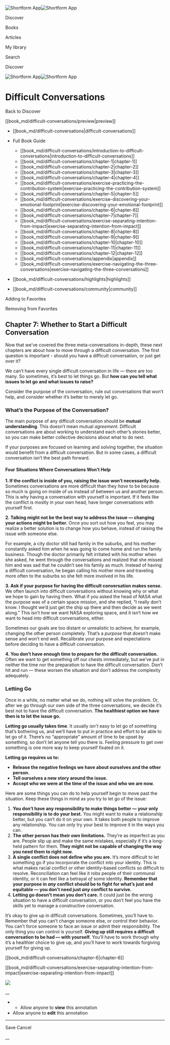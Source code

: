 ![Shortform App](/img/logo.36a2399e.svg)![Shortform App](/img/logo-dark.70c1b072.svg)

Discover

Books

Articles

My library

Search

Discover

![Shortform App](/img/logo.36a2399e.svg)![Shortform App](/img/logo-dark.70c1b072.svg)

# Difficult Conversations

Back to Discover

[[book_md/difficult-conversations/preview|preview]]

  * [[book_md/difficult-conversations|difficult-conversations]]
  * Full Book Guide

    * [[book_md/difficult-conversations/introduction-to-difficult-conversations|introduction-to-difficult-conversations]]
    * [[book_md/difficult-conversations/chapter-1|chapter-1]]
    * [[book_md/difficult-conversations/chapter-2|chapter-2]]
    * [[book_md/difficult-conversations/chapter-3|chapter-3]]
    * [[book_md/difficult-conversations/chapter-4|chapter-4]]
    * [[book_md/difficult-conversations/exercise-practicing-the-contribution-system|exercise-practicing-the-contribution-system]]
    * [[book_md/difficult-conversations/chapter-5|chapter-5]]
    * [[book_md/difficult-conversations/exercise-discovering-your-emotional-footprint|exercise-discovering-your-emotional-footprint]]
    * [[book_md/difficult-conversations/chapter-6|chapter-6]]
    * [[book_md/difficult-conversations/chapter-7|chapter-7]]
    * [[book_md/difficult-conversations/exercise-separating-intention-from-impact|exercise-separating-intention-from-impact]]
    * [[book_md/difficult-conversations/chapter-8|chapter-8]]
    * [[book_md/difficult-conversations/chapter-9|chapter-9]]
    * [[book_md/difficult-conversations/chapter-10|chapter-10]]
    * [[book_md/difficult-conversations/chapter-11|chapter-11]]
    * [[book_md/difficult-conversations/chapter-12|chapter-12]]
    * [[book_md/difficult-conversations/appendix|appendix]]
    * [[book_md/difficult-conversations/exercise-navigating-the-three-conversations|exercise-navigating-the-three-conversations]]
  * [[book_md/difficult-conversations/highlights|highlights]]
  * [[book_md/difficult-conversations/community|community]]



Adding to Favorites 

Removing from Favorites 

## Chapter 7: Whether to Start a Difficult Conversation

Now that we’ve covered the three meta-conversations in-depth, these next chapters are about how to move through a difficult conversation. The first question is important - should you have a difficult conversation, or just get over it?

We can’t have every single difficult conversation in life — there are too many. So sometimes, it’s best to let things go. But **how can you tell what issues to let go and what issues to raise?**

Consider the purpose of the conversation, rule out conversations that won’t help, and consider whether it’s better to merely let go.

### What’s the Purpose of the Conversation?

The main purpose of any difficult conversation should be **mutual understanding**. This doesn’t mean mutual _agreement_. Difficult conversations are about working to understand each other’s stories better, so you can make better collective decisions about what to do next.

If your purposes are focused on learning and solving together, the situation would benefit from a difficult conversation. But in some cases, a difficult conversation isn’t the best path forward.

#### Four Situations Where Conversations Won’t Help

**1\. If the conflict is inside of you, raising the issue won’t necessarily help.** Sometimes conversations are more difficult than they _have_ to be because so much is going on inside of us instead of between us and another person. This is why having a conversation with yourself is important. If it feels like the conflict is mostly in your own head, have longer conversations with yourself first.

**2\. Talking might not be the best way to address the issue — changing your actions might be better.** Once you sort out how you feel, you may realize a better solution is to change how you behave, instead of raising the issue with someone else.

For example, a city doctor still had family in the suburbs, and his mother constantly asked him when he was going to come home and run the family business. Though the doctor primarily felt irritated with his mother when she asked, he went through the conversations and realized that she missed him and was sad that he couldn’t see his family as much. Instead of having a difficult conversation, he began calling his mother more and traveling more often to the suburbs so she felt more involved in his life.

**3\. Ask if your purpose for having the difficult conversation makes sense.** We often launch into difficult conversations without knowing why or what we hope to gain by having them. What if you asked the head of NASA what the purpose was of a certain space mission, and she replied, “I really don’t know. I thought we’d just get the ship up there and then decide as we went along.” This isn’t how we want NASA exploring space, and it isn’t how we want to head into difficult conversations, either.

Sometimes our goals are too distant or unrealistic to achieve, for example, changing the other person completely. That’s a _purpose_ that doesn’t make sense and won’t end well. Recalibrate your purpose and expectations before deciding to have a difficult conversation.

**4\. You don’t have enough time to prepare for the difficult conversation.** Often we want to get something off our chests immediately, but we’ve put in neither the time nor the preparation to have the difficult conversation. Don’t hit and run — these worsen the situation and don’t address the complexity adequately.

### Letting Go

Once in a while, no matter what we do, nothing will solve the problem. Or, after we go through our own side of the three conversations, we decide it’s best not to have the difficult conversation. **The healthiest option we have then is to let the issue go.**

**Letting go usually takes time**. It usually _isn’t_ easy to let go of something that’s bothering us, and we’ll have to put in practice and effort to be able to let go of it. There’s no “appropriate” amount of time to be upset by something, so don’t let anyone tell you there is. Feeling pressure to get over something is one more way to keep yourself fixated on it.

**Letting go requires us to:**

  * **Release the negative feelings we have about ourselves and the other person.**
  * **Tell ourselves a new story around the issue.**
  * **Accept who we were at the time of the issue and who we are now.**



Here are some things you can do to help yourself begin to move past the situation. Keep these things in mind as you try to let go of the issue:

  1. **You don’t have any responsibility to make things better — your only responsibility is to do your best.** You might want to make a relationship better, but you can’t do it on your own. It takes both people to improve any relationship. You can only try your best to improve it in the ways you can.
  2. **The other person has their own limitations.** They’re as imperfect as you are. People slip up and make the same mistakes, especially if it’s a long-held pattern for them. **They might not be capable of changing the way you need them to right now.**
  3. **A single conflict does not define who you are.** It’s more difficult to let something go if you incorporate the conflict into your identity. This is what makes racial conflict or other identity-based conflicts so difficult to resolve. Reconciliation can feel like it robs people of their communal identity, or it can feel like a betrayal _of_ some identity. **Remember that your purpose in _any_ conflict should be to fight for what’s just and equitable — you don’t need just _any_ conflict to survive.**
  4. **Letting go doesn’t mean you don’t care.** It could just be the wrong situation to have a difficult conversation, or you don’t feel you have the skills yet to manage a constructive conversation.



It’s okay to give up in difficult conversations. Sometimes, you’ll have to. Remember that you can’t change someone else, or control their behavior. You can’t force someone to face an issue or admit their responsibility. The only thing you can control is yourself. **Giving up still requires a difficult conversation to be had — with yourself.** You’ll have to work through why it’s a healthier choice to give up, and you’ll have to work towards forgiving yourself for giving up.

[[book_md/difficult-conversations/chapter-6|chapter-6]]

[[book_md/difficult-conversations/exercise-separating-intention-from-impact|exercise-separating-intention-from-impact]]

![](https://bat.bing.com/action/0?ti=56018282&Ver=2&mid=27f4b491-20bd-4bcc-bad9-edbe7aca4a22&sid=49fff5b0636c11eeb9c611038afc8668&vid=4a005010636c11ee80c703d4c4a7acd5&vids=0&msclkid=N&pi=0&lg=en-US&sw=800&sh=600&sc=24&nwd=1&tl=Shortform%20%7C%20Book&p=https%3A%2F%2Fwww.shortform.com%2Fapp%2Fbook%2Fdifficult-conversations%2Fchapter-7&r=&lt=445&evt=pageLoad&sv=1&rn=666486)

__

  *   * Allow anyone to **view** this annotation
  * Allow anyone to **edit** this annotation



* * *

Save Cancel

__



